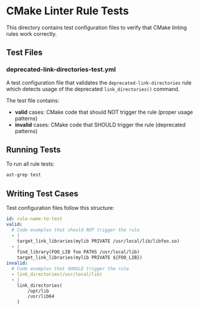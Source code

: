 # CMake Linter Rule Tests

This directory contains test configuration files to verify that CMake linting rules work correctly.

## Test Files

### deprecated-link-directories-test.yml
A test configuration file that validates the `deprecated-link-directories` rule which detects usage of the deprecated `link_directories()` command.

The test file contains:
- **valid** cases: CMake code that should NOT trigger the rule (proper usage patterns)
- **invalid** cases: CMake code that SHOULD trigger the rule (deprecated patterns)

## Running Tests

To run all rule tests:
```bash
ast-grep test
```
## Writing Test Cases

Test configuration files follow this structure:

```yaml
id: rule-name-to-test
valid:
  # Code examples that should NOT trigger the rule
  - |
    target_link_libraries(mylib PRIVATE /usr/local/lib/libfoo.so)
  - |
    find_library(FOO_LIB foo PATHS /usr/local/lib)
    target_link_libraries(mylib PRIVATE ${FOO_LIB})
invalid:
  # Code examples that SHOULD trigger the rule  
  - link_directories(/usr/local/lib)
  - |
    link_directories(
        /opt/lib
        /usr/lib64
    )
```
